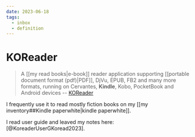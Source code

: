 ```yaml
---
date: 2023-06-18
tags:
  - inbox
  - definition
---
```


# KOReader

> A [[my read books|e-book]] reader application supporting
> [[portable document format (pdf)|PDF]], DjVu, EPUB, FB2 and many more formats,
> running on Cervantes, **Kindle**, Kobo, PocketBook and Android devices
> -- [KOReader](http://koreader.rocks/)

I frequently use it to read mostly fiction books on my
[[my inventory##Kindle paperwhite|kindle paperwhite]].

I read user guide and leaved my notes here: [@KoreaderUserGKoread2023].
